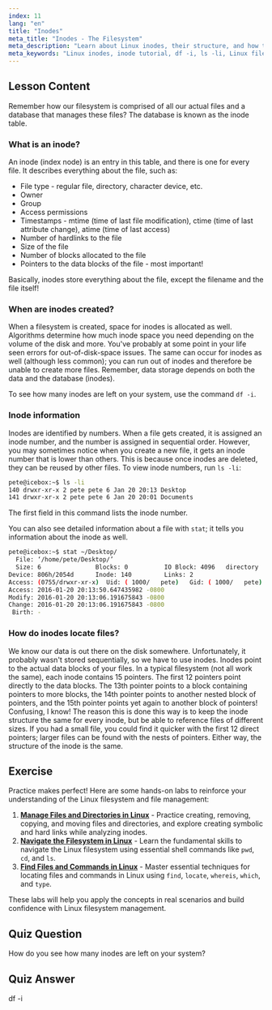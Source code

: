 ```yaml
---
index: 11
lang: "en"
title: "Inodes"
meta_title: "Inodes - The Filesystem"
meta_description: "Learn about Linux inodes, their structure, and how they manage files. Understand inode numbers and use `df -i` and `ls -li` to check inode usage. Start your Linux journey!"
meta_keywords: "Linux inodes, inode tutorial, df -i, ls -li, Linux filesystem, beginner Linux, Linux guide"
---
```


## Lesson Content

Remember how our filesystem is comprised of all our actual files and a database that manages these files? The database is known as the inode table.

### What is an inode?

An inode (index node) is an entry in this table, and there is one for every file. It describes everything about the file, such as:

- File type - regular file, directory, character device, etc.
- Owner
- Group
- Access permissions
- Timestamps - mtime (time of last file modification), ctime (time of last attribute change), atime (time of last access)
- Number of hardlinks to the file
- Size of the file
- Number of blocks allocated to the file
- Pointers to the data blocks of the file - most important!

Basically, inodes store everything about the file, except the filename and the file itself!

### When are inodes created?

When a filesystem is created, space for inodes is allocated as well. Algorithms determine how much inode space you need depending on the volume of the disk and more. You've probably at some point in your life seen errors for out-of-disk-space issues. The same can occur for inodes as well (although less common); you can run out of inodes and therefore be unable to create more files. Remember, data storage depends on both the data and the database (inodes).

To see how many inodes are left on your system, use the command `df -i`.

### Inode information

Inodes are identified by numbers. When a file gets created, it is assigned an inode number, and the number is assigned in sequential order. However, you may sometimes notice when you create a new file, it gets an inode number that is lower than others. This is because once inodes are deleted, they can be reused by other files. To view inode numbers, run `ls -li`:

```bash
pete@icebox:~$ ls -li
140 drwxr-xr-x 2 pete pete 6 Jan 20 20:13 Desktop
141 drwxr-xr-x 2 pete pete 6 Jan 20 20:01 Documents
```

The first field in this command lists the inode number.

You can also see detailed information about a file with `stat`; it tells you information about the inode as well.

```bash
pete@icebox:~$ stat ~/Desktop/
  File: ‘/home/pete/Desktop/’
  Size: 6               Blocks: 0          IO Block: 4096   directory
Device: 806h/2054d      Inode: 140         Links: 2
Access: (0755/drwxr-xr-x)  Uid: ( 1000/   pete)   Gid: ( 1000/   pete)
Access: 2016-01-20 20:13:50.647435982 -0800
Modify: 2016-01-20 20:13:06.191675843 -0800
Change: 2016-01-20 20:13:06.191675843 -0800
 Birth: -
```

### How do inodes locate files?

We know our data is out there on the disk somewhere. Unfortunately, it probably wasn't stored sequentially, so we have to use inodes. Inodes point to the actual data blocks of your files. In a typical filesystem (not all work the same), each inode contains 15 pointers. The first 12 pointers point directly to the data blocks. The 13th pointer points to a block containing pointers to more blocks, the 14th pointer points to another nested block of pointers, and the 15th pointer points yet again to another block of pointers! Confusing, I know! The reason this is done this way is to keep the inode structure the same for every inode, but be able to reference files of different sizes. If you had a small file, you could find it quicker with the first 12 direct pointers; larger files can be found with the nests of pointers. Either way, the structure of the inode is the same.

## Exercise

Practice makes perfect! Here are some hands-on labs to reinforce your understanding of the Linux filesystem and file management:

1. **[Manage Files and Directories in Linux](https://labex.io/labs/comptia-manage-files-and-directories-in-linux-590835)** - Practice creating, removing, copying, and moving files and directories, and explore creating symbolic and hard links while analyzing inodes.
2. **[Navigate the Filesystem in Linux](https://labex.io/labs/comptia-navigate-the-filesystem-in-linux-590971)** - Learn the fundamental skills to navigate the Linux filesystem using essential shell commands like `pwd`, `cd`, and `ls`.
3. **[Find Files and Commands in Linux](https://labex.io/labs/comptia-find-files-and-commands-in-linux-590834)** - Master essential techniques for locating files and commands in Linux using `find`, `locate`, `whereis`, `which`, and `type`.

These labs will help you apply the concepts in real scenarios and build confidence with Linux filesystem management.

## Quiz Question

How do you see how many inodes are left on your system?

## Quiz Answer

df -i

